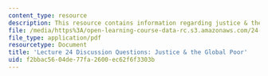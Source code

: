 ```yaml
---
content_type: resource
description: This resource contains information regarding justice & the global poor.
file: /media/https%3A/open-learning-course-data-rc.s3.amazonaws.com/24-04j-justice-spring-2012/f2bbac5604de77fa2600ec62f6f3303b_MIT24_04JS12_disc24.pdf
file_type: application/pdf
resourcetype: Document
title: 'Lecture 24 Discussion Questions: Justice & the Global Poor'
uid: f2bbac56-04de-77fa-2600-ec62f6f3303b
---
```

